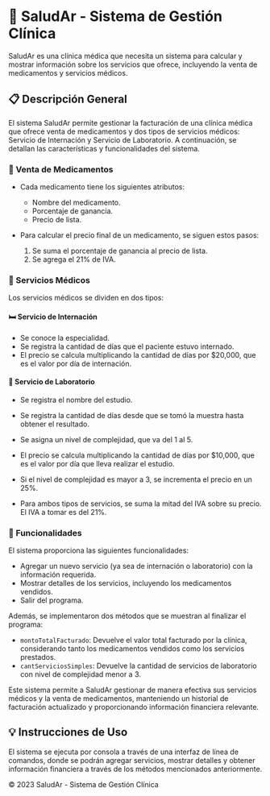 # 🏥 SaludAr - Sistema de Gestión Clínica

SaludAr es una clínica médica que necesita un sistema para calcular y mostrar información sobre los servicios que ofrece, incluyendo la venta de medicamentos y servicios médicos.

## 📋 Descripción General

El sistema SaludAr permite gestionar la facturación de una clínica médica que ofrece venta de medicamentos y dos tipos de servicios médicos: Servicio de Internación y Servicio de Laboratorio. A continuación, se detallan las características y funcionalidades del sistema.

### 💊 Venta de Medicamentos

- Cada medicamento tiene los siguientes atributos:
  - Nombre del medicamento.
  - Porcentaje de ganancia.
  - Precio de lista.

- Para calcular el precio final de un medicamento, se siguen estos pasos:
  1. Se suma el porcentaje de ganancia al precio de lista.
  2. Se agrega el 21% de IVA.

### 🏨 Servicios Médicos

Los servicios médicos se dividen en dos tipos:

#### 🛏️ Servicio de Internación

- Se conoce la especialidad.
- Se registra la cantidad de días que el paciente estuvo internado.
- El precio se calcula multiplicando la cantidad de días por $20,000, que es el valor por día de internación.

#### 🧪 Servicio de Laboratorio

- Se registra el nombre del estudio.
- Se registra la cantidad de días desde que se tomó la muestra hasta obtener el resultado.
- Se asigna un nivel de complejidad, que va del 1 al 5.
- El precio se calcula multiplicando la cantidad de días por $10,000, que es el valor por día que lleva realizar el estudio.
- Si el nivel de complejidad es mayor a 3, se incrementa el precio en un 25%.

- Para ambos tipos de servicios, se suma la mitad del IVA sobre su precio. El IVA a tomar es del 21%.

### 🚀 Funcionalidades

El sistema proporciona las siguientes funcionalidades:

- Agregar un nuevo servicio (ya sea de internación o laboratorio) con la información requerida.
- Mostrar detalles de los servicios, incluyendo los medicamentos vendidos.
- Salir del programa.

Además, se implementaron dos métodos que se muestran al finalizar el programa:

- `montoTotalFacturado`: Devuelve el valor total facturado por la clínica, considerando tanto los medicamentos vendidos como los servicios prestados.
- `cantServiciosSimples`: Devuelve la cantidad de servicios de laboratorio con nivel de complejidad menor a 3.

Este sistema permite a SaludAr gestionar de manera efectiva sus servicios médicos y la venta de medicamentos, manteniendo un historial de facturación actualizado y proporcionando información financiera relevante.

## 💡 Instrucciones de Uso

El sistema se ejecuta por consola a través de una interfaz de línea de comandos, donde se podrán agregar servicios, mostrar detalles y obtener información financiera a través de los métodos mencionados anteriormente.

© 2023 SaludAr - Sistema de Gestión Clínica